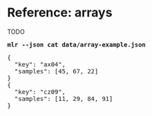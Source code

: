 <!---  PLEASE DO NOT EDIT DIRECTLY. EDIT THE .md.in FILE PLEASE. --->
# Reference: arrays

TODO

<pre class="pre-highlight-in-pair">
<b>mlr --json cat data/array-example.json</b>
</pre>
<pre class="pre-non-highlight-in-pair">
{
  "key": "ax04",
  "samples": [45, 67, 22]
}
{
  "key": "cz09",
  "samples": [11, 29, 84, 91]
}
</pre>
